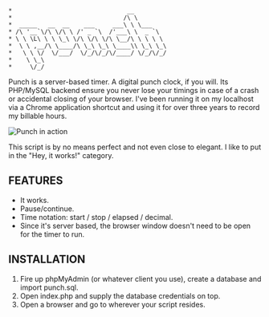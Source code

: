     *                                __         
    *                               /\ \        
    *  _____   __  __    ___     ___\ \ \___    
    * /\ '__`\/\ \/\ \ /' _ `\  /'___\ \  _ `\  
    * \ \ \L\ \ \ \_\ \/\ \/\ \/\ \__/\ \ \ \ \ 
    *  \ \ ,__/\ \____/\ \_\ \_\ \____\\ \_\ \_\
    *   \ \ \/  \/___/  \/_/\/_/\/____/ \/_/\/_/
    *    \ \_\                                  
    *     \/_/                                  

Punch is a server-based timer. A digital punch clock, if you will. Its PHP/MySQL backend ensure you never lose your timings in case of a crash or accidental closing of your browser. I've been running it on my localhost via a Chrome application shortcut and using it for over three years to record my billable hours.

![Punch in action](http://i.imgur.com/K7o1n.jpg)

This script is by no means perfect and not even close to elegant. I like to put in the "Hey, it works!" category.

## FEATURES

* It works.
* Pause/continue.
* Time notation: start / stop / elapsed / decimal.
* Since it's server based, the browser window doesn't need to be open for the timer to run.

## INSTALLATION

1. Fire up phpMyAdmin (or whatever client you use), create a database and import punch.sql.
2. Open index.php and supply the database credentials on top.
3. Open a browser and go to wherever your script resides.